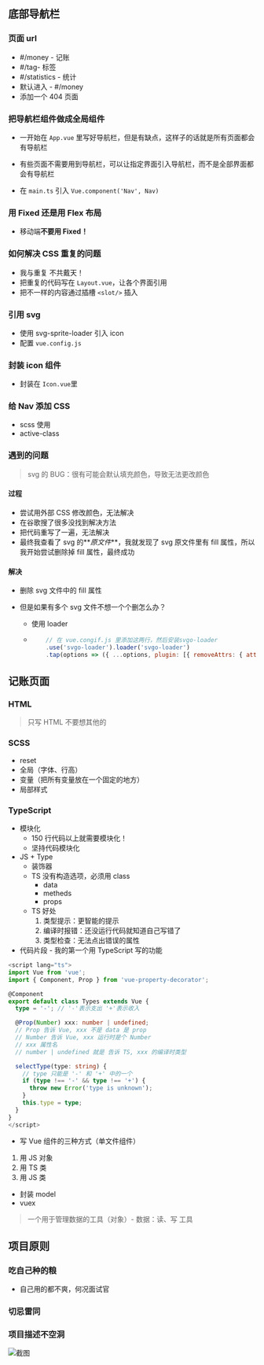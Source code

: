 ## 底部导航栏

### 页面 url

- #/money - 记账
- #/tag- 标签
- #/statistics - 统计
- 默认进入 - #/money
- 添加一个 404 页面

### 把导航栏组件做成全局组件

- 一开始在 `App.vue` 里写好导航栏，但是有缺点，这样子的话就是所有页面都会有导航栏

- 有些页面不需要用到导航栏，可以让指定界面引入导航栏，而不是全部界面都会有导航栏
- 在 `main.ts` 引入 `Vue.component('Nav', Nav)`

### 用 Fixed 还是用 Flex 布局

- 移动端**不要用 Fixed！**

### 如何解决 CSS 重复的问题

- 我与重复 不共戴天！
- 把重复的代码写在 `Layout.vue`，让各个界面引用
- 把不一样的内容通过插槽 `<slot/>` 插入

### 引用 svg

- 使用 svg-sprite-loader 引入 icon
- 配置 `vue.config.js `

### 封装 icon 组件

- 封装在 `Icon.vue`里

### 给 Nav 添加 CSS

- scss 使用
- active-class

### 遇到的问题

> svg 的 BUG：很有可能会默认填充颜色，导致无法更改颜色

#### 过程

- 尝试用外部 CSS 修改颜色，无法解决
- 在谷歌搜了很多没找到解决方法
- 把代码重写了一遍，无法解决
- 最终我查看了 svg 的**_原文件_**，我就发现了 svg 原文件里有 fill 属性，所以我开始尝试删除掉 fill 属性，最终成功

#### 解决

- 删除 svg 文件中的 fill 属性

- 但是如果有多个 svg 文件不想一个个删怎么办？

  - 使用 loader

  - ```javascript
    	// 在 vue.congif.js 里添加这两行，然后安装svgo-loader
    	.use('svgo-loader').loader('svgo-loader')
    	.tap(options => ({ ...options, plugin: [{ removeAttrs: { attrs: 'fill' } }] })).end
    ```

## 记账页面

### HTML

> 只写 HTML 不要想其他的

### SCSS

- reset
- 全局（字体、行高）
- 变量（把所有变量放在一个固定的地方）
- 局部样式

### TypeScript

- 模块化
  - 150 行代码以上就需要模块化！
  - 坚持代码模块化
- JS + Type
  - 装饰器
  - TS 没有构造选项，必须用 class
    - data
    - metheds
    - props
  - TS 好处
    1. 类型提示：更智能的提示
    2. 编译时报错：还没运行代码就知道自己写错了
    3. 类型检查：无法点出错误的属性
- 代码片段 - 我的第一个用 TypeScript 写的功能

```typescript
<script lang="ts">
import Vue from 'vue';
import { Component, Prop } from 'vue-property-decorator';

@Component
export default class Types extends Vue {
  type = '-'; // '-'表示支出 '+'表示收入

  @Prop(Number) xxx: number | undefined;
  // Prop 告诉 Vue, xxx 不是 data 是 prop
  // Number 告诉 Vue, xxx 运行时是个 Number
  // xxx 属性名
  // number | undefined 就是 告诉 TS, xxx 的编译时类型

  selectType(type: string) {
    // type 只能是 '-' 和 '+' 中的一个
    if (type !== '-' && type !== '+') {
      throw new Error('type is unknown');
    }
    this.type = type;
  }
}
</script>
```

- 写 Vue 组件的三种方式（单文件组件）

1. 用 JS 对象
2. 用 TS 类
3. 用 JS 类

- 封装 model
- vuex

> 一个用于管理数据的工具（对象）- 数据：读、写 工具

## 项目原则

### 吃自己种的粮

- 自己用的都不爽，何况面试官

### 切忌雷同

### 项目描述不空洞

![截图](../images/pocket-vue-img-1.png)
